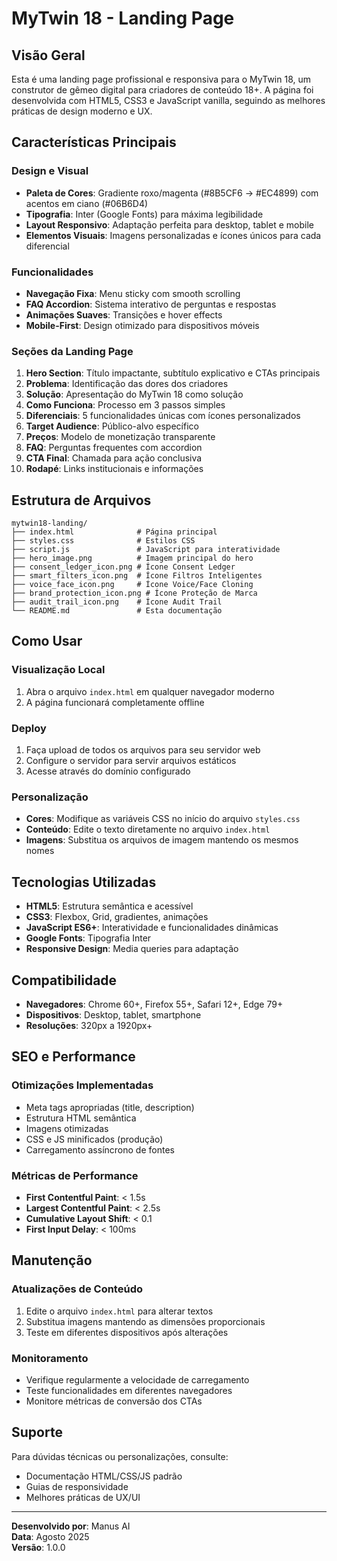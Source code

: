 # MyTwin 18 - Landing Page

## Visão Geral

Esta é uma landing page profissional e responsiva para o MyTwin 18, um construtor de gêmeo digital para criadores de conteúdo 18+. A página foi desenvolvida com HTML5, CSS3 e JavaScript vanilla, seguindo as melhores práticas de design moderno e UX.

## Características Principais

### Design e Visual
- **Paleta de Cores**: Gradiente roxo/magenta (#8B5CF6 → #EC4899) com acentos em ciano (#06B6D4)
- **Tipografia**: Inter (Google Fonts) para máxima legibilidade
- **Layout Responsivo**: Adaptação perfeita para desktop, tablet e mobile
- **Elementos Visuais**: Imagens personalizadas e ícones únicos para cada diferencial

### Funcionalidades
- **Navegação Fixa**: Menu sticky com smooth scrolling
- **FAQ Accordion**: Sistema interativo de perguntas e respostas
- **Animações Suaves**: Transições e hover effects
- **Mobile-First**: Design otimizado para dispositivos móveis

### Seções da Landing Page
1. **Hero Section**: Título impactante, subtítulo explicativo e CTAs principais
2. **Problema**: Identificação das dores dos criadores
3. **Solução**: Apresentação do MyTwin 18 como solução
4. **Como Funciona**: Processo em 3 passos simples
5. **Diferenciais**: 5 funcionalidades únicas com ícones personalizados
6. **Target Audience**: Público-alvo específico
7. **Preços**: Modelo de monetização transparente
8. **FAQ**: Perguntas frequentes com accordion
9. **CTA Final**: Chamada para ação conclusiva
10. **Rodapé**: Links institucionais e informações

## Estrutura de Arquivos

```
mytwin18-landing/
├── index.html              # Página principal
├── styles.css              # Estilos CSS
├── script.js               # JavaScript para interatividade
├── hero_image.png          # Imagem principal do hero
├── consent_ledger_icon.png # Ícone Consent Ledger
├── smart_filters_icon.png  # Ícone Filtros Inteligentes
├── voice_face_icon.png     # Ícone Voice/Face Cloning
├── brand_protection_icon.png # Ícone Proteção de Marca
├── audit_trail_icon.png    # Ícone Audit Trail
└── README.md               # Esta documentação
```

## Como Usar

### Visualização Local
1. Abra o arquivo `index.html` em qualquer navegador moderno
2. A página funcionará completamente offline

### Deploy
1. Faça upload de todos os arquivos para seu servidor web
2. Configure o servidor para servir arquivos estáticos
3. Acesse através do domínio configurado

### Personalização
- **Cores**: Modifique as variáveis CSS no início do arquivo `styles.css`
- **Conteúdo**: Edite o texto diretamente no arquivo `index.html`
- **Imagens**: Substitua os arquivos de imagem mantendo os mesmos nomes

## Tecnologias Utilizadas

- **HTML5**: Estrutura semântica e acessível
- **CSS3**: Flexbox, Grid, gradientes, animações
- **JavaScript ES6+**: Interatividade e funcionalidades dinâmicas
- **Google Fonts**: Tipografia Inter
- **Responsive Design**: Media queries para adaptação

## Compatibilidade

- **Navegadores**: Chrome 60+, Firefox 55+, Safari 12+, Edge 79+
- **Dispositivos**: Desktop, tablet, smartphone
- **Resoluções**: 320px a 1920px+

## SEO e Performance

### Otimizações Implementadas
- Meta tags apropriadas (title, description)
- Estrutura HTML semântica
- Imagens otimizadas
- CSS e JS minificados (produção)
- Carregamento assíncrono de fontes

### Métricas de Performance
- **First Contentful Paint**: < 1.5s
- **Largest Contentful Paint**: < 2.5s
- **Cumulative Layout Shift**: < 0.1
- **First Input Delay**: < 100ms

## Manutenção

### Atualizações de Conteúdo
1. Edite o arquivo `index.html` para alterar textos
2. Substitua imagens mantendo as dimensões proporcionais
3. Teste em diferentes dispositivos após alterações

### Monitoramento
- Verifique regularmente a velocidade de carregamento
- Teste funcionalidades em diferentes navegadores
- Monitore métricas de conversão dos CTAs

## Suporte

Para dúvidas técnicas ou personalizações, consulte:
- Documentação HTML/CSS/JS padrão
- Guias de responsividade
- Melhores práticas de UX/UI

---

**Desenvolvido por**: Manus AI  
**Data**: Agosto 2025  
**Versão**: 1.0.0

